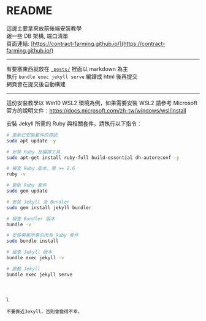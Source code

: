 # README

這邊主要拿來放前後端安裝教學\
跟一些 DB 架構, 端口清單\
頁面連結: [https://contract-farming.github.io/](https://contract-farming.github.io/)

***

有要塞東西就放在 [`_posts/`](\_posts/) 裡面以 markdown 為主\
執行 `bundle exec jekyll serve` 編譯成 html 後再提交\
網頁會在提交後自動構建

***

這份安裝教學以 Win10 WSL2 環境為例，如果需要安裝 WSL2 請參考 Microsoft 官方的說明文件：https://docs.microsoft.com/zh-tw/windows/wsl/install

安裝 Jekyll 所需的 Ruby 與相關套件，請執行以下指令：

```bash
# 更新已安裝套件的資訊
sudo apt update -y

# 安裝 Ruby 及編譯工具
sudo apt-get install ruby-full build-essential dh-autoreconf -y

# 檢查 Ruby 版本，需 >= 2.6
ruby -v

# 更新 Ruby 套件
sudo gem update

# 安裝 Jekyll 及 Bundler
sudo gem install jekyll bundler

# 檢查 Bundler 版本
bundle -v

# 安裝專案所需的所有 Ruby 套件
sudo bundle install

# 檢查 Jekyll 版本
bundle exec jekyll -v

# 啟動 Jekyll
bundle exec jekyll serve
```

\
\
\


`不要靠近Jekyll，否則會變得不幸。`
